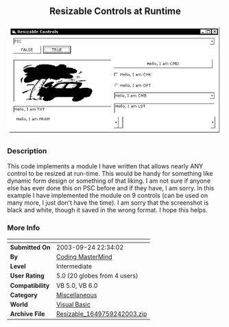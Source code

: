 ﻿<div align="center">

## Resizable Controls at Runtime

<img src="PIC20039242233136122.gif">
</div>

### Description

This code implements a module I have written that allows nearly ANY control to be resized at run-time. This would be handy for something like dynamic form design or something of that liking. I am not sure if anyone else has ever done this on PSC before and if they have, I am sorry. In this example I have implemented the module on 9 controls (can be used on many more, I just don't have the time). I am sorry that the screenshot is black and white, though it saved in the wrong format. I hope this helps.
 
### More Info
 


<span>             |<span>
---                |---
**Submitted On**   |2003-09-24 22:34:02
**By**             |[Coding MasterMind](https://github.com/Planet-Source-Code/PSCIndex/blob/master/ByAuthor/coding-mastermind.md)
**Level**          |Intermediate
**User Rating**    |5.0 (20 globes from 4 users)
**Compatibility**  |VB 5\.0, VB 6\.0
**Category**       |[Miscellaneous](https://github.com/Planet-Source-Code/PSCIndex/blob/master/ByCategory/miscellaneous__1-1.md)
**World**          |[Visual Basic](https://github.com/Planet-Source-Code/PSCIndex/blob/master/ByWorld/visual-basic.md)
**Archive File**   |[Resizable\_1649759242003\.zip](https://github.com/Planet-Source-Code/coding-mastermind-resizable-controls-at-runtime__1-48764/archive/master.zip)








